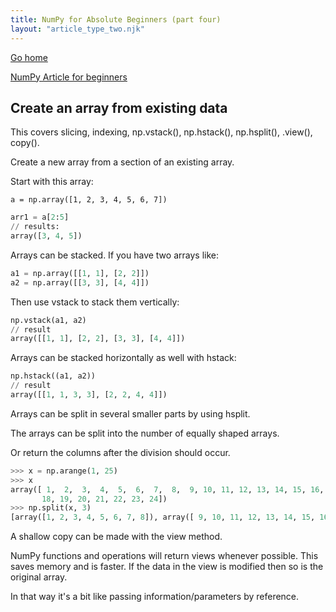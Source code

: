 ```yaml
---
title: NumPy for Absolute Beginners (part four)
layout: "article_type_two.njk"
---
```

[Go home](/index.html)

[NumPy Article for beginners](https://numpy.org/doc/stable/user/absolute_beginners.html)

## Create an array from existing data
This covers slicing, indexing, np.vstack(), np.hstack(), np.hsplit(), .view(), copy().

Create a new array from a section of an existing array.

Start with this array:

```
a = np.array([1, 2, 3, 4, 5, 6, 7])
```

```python
arr1 = a[2:5]
// results:
array([3, 4, 5])
```

Arrays can be stacked. If you have two arrays like:
```python
a1 = np.array([[1, 1], [2, 2]])
a2 = np.array([[3, 3], [4, 4]])
```

Then use vstack to stack them vertically:
```python
np.vstack(a1, a2)
// result
array([[1, 1], [2, 2], [3, 3], [4, 4]])
```

Arrays can be stacked horizontally as well with hstack:
```python
np.hstack((a1, a2))
// result
array([[1, 1, 3, 3], [2, 2, 4, 4]])
```

Arrays can be split in several smaller parts by using hsplit.

The arrays can be split into the number of equally shaped arrays.

Or return the columns after the division should occur.

```python
>>> x = np.arange(1, 25)
>>> x
array([ 1,  2,  3,  4,  5,  6,  7,  8,  9, 10, 11, 12, 13, 14, 15, 16, 17,
       18, 19, 20, 21, 22, 23, 24])
>>> np.split(x, 3)
[array([1, 2, 3, 4, 5, 6, 7, 8]), array([ 9, 10, 11, 12, 13, 14, 15, 16]), array([17, 18, 19, 20, 21, 22, 23, 24])]
```

A shallow copy can be made with the view method.

NumPy functions and operations will return views whenever possible. This saves memory and is faster. If the data in the view is modified then so is the original array.

In that way it's a bit like passing information/parameters by reference.

